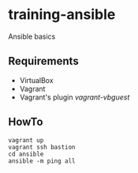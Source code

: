 # training-ansible
Ansible basics

## Requirements
* VirtualBox
* Vagrant
* Vagrant's plugin _vagrant-vbguest_

## HowTo
```
vagrant up
vagrant ssh bastion
cd ansible
ansible -m ping all
```
